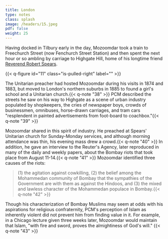 ```yaml
---
title: London
type: notes
class: splash
image: /headers/15.jpeg
pdf: false
weight: 25
---
```


Having docked in Tilbury early in the day, Mozoomdar took a train to Freechurch Street (now Fenchurch Street Station) and then spent the next hour or so ambling by carriage to Highgate Hill, home of his longtime friend [Reverend Robert Spears](/../../of-further-interest/5_spears/).

{{< q-figure id="11" class="is-pulled-right" label="" >}}

The Unitarian preacher had hosted Mozoomdar during his visits in 1874 and 1883, but moved to London's northern suburbs in 1885 to found a girl's school and a Unitarian church.{{< q-note "38" >}} PCM described the streets he saw on his way to Highgate as a scene of urban industry populated by shopkeepers, the cries of newspaper boys, crowds of businessmen, omnibuses, horse-drawn carriages, and tram cars "resplendent in painted advertisements from foot-board to coachbox."{{< q-note "39" >}}

Mozoomdar shared in this spirit of industry. He preached at Spears' Unitarian church for Sunday-Monday services, and although morning attendance was thin, his evening mass drew a crowd.{{< q-note "40" >}} In addition, he gave an interview to the Reuter's Agency, later reproduced in many of the daily and weekly papers, about the Bombay riots that took place from August 11-14.{{< q-note "41" >}} Mozoomdar identified three causes of the riots:

> (1) the agitation against cowkilling, (2) the belief among the Mohammedan community of Bombay that the sympathies of the Government are with them as against the Hindoos, and (3) the mixed and lawless character of the Mohammedan populace in Bombay.{{< q-note "42" >}}

Though his characterization of Bombay Muslims may seem at odds with his aspirations for religious confraternity, PCM's perception of Islam as inherently violent did not prevent him from finding value in it. For example, in a Chicago lecture given three weeks later, Mozoomdar would maintain that Islam, "with fire and sword, proves the almightiness of God's will." {{< q-note "43" >}}
